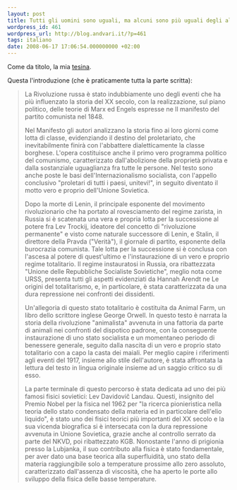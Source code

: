 ```yaml
---
layout: post
title: Tutti gli uomini sono uguali, ma alcuni sono più uguali degli altri
wordpress_id: 461
wordpress_url: http://blog.andvari.it/?p=461
tags: italiano
date: 2008-06-17 17:06:54.000000000 +02:00
---
```

Come da titolo, la mia <a href="http://www.andvari.it/docs/blog_files/tesina.pdf">tesina</a>.

Questa l'introduzione (che è praticamente tutta la parte scritta):

<!--more-->
<blockquote>La Rivoluzione russa è stato indubbiamente uno degli eventi che ha più influenzato la storia del
XX secolo, con la realizzazione, sul piano politico, delle teorie di Marx ed Engels espresse ne Il
manifesto del partito comunista nel 1848.

Nel Manifesto gli autori analizzano la storia fino ai loro giorni come lotta di classe,
evidenziando il destino del proletariato, che inevitabilmente finirà con l'abbattere dialetticamente la
classe borghese. L'opera costituisce anche il primo vero programma politico del comunismo,
caratterizzato dall'abolizione della proprietà privata e dalla sostanziale uguaglianza fra tutte le
persone. Nel testo sono anche poste le basi dell'Internazionalismo socialista, con l'appello
conclusivo "proletari di tutti i paesi, unitevi!", in seguito diventato il motto vero e proprio
dell'Unione Sovietica.

Dopo la morte di Lenin, il principale esponente del movimento rivoluzionario che ha portato al
rovesciamento del regime zarista, in Russia si è scatenata una vera e propria lotta per la successione
al potere fra Lev Trockij, ideatore del concetto di "rivoluzione permanente" e visto come naturale
successore di Lenin, e Stalin, il direttore della Pravda ("Verità"), il giornale di partito, esponente
della burocrazia comunista. Tale lotta per la successione si è conclusa con l'ascesa al potere di
quest'ultimo e l'instaurazione di un vero e proprio regime totalitario. Il regime instauratosi in
Russia, ora ribattezzata "Unione delle Repubbliche Socialiste Sovietiche", meglio nota come URSS,
presenta tutti gli aspetti evidenziati da Hannah Arendt ne Le origini del totalitarismo, e, in
particolare, è stata caratterizzata da una dura repressione nei confronti dei dissidenti.

Un'allegoria di questo stato totalitario è costituita da Animal Farm, un libro dello scrittore
inglese George Orwell. In questo testo è narrata la storia della rivoluzione "animalista" avvenuta in
una fattoria da parte di animali nei confronti del dispotico padrone, con la conseguente
instaurazione di uno stato socialista e un momentaneo periodo di benessere generale, seguito dalla
nascita di un vero e proprio stato totalitario con a capo la casta dei maiali. Per meglio capire i
riferimenti agli eventi del 1917, insieme allo stile dell'autore, è stata affrontata la lettura del testo in
lingua originale insieme ad un saggio critico su di esso.

La parte terminale di questo percorso è stata dedicata ad uno dei più famosi fisici sovietici: Lev
Davidovič Landau. Questi, insignito del Premio Nobel per la fisica nel 1962 per "la ricerca
pionieristica nella teoria dello stato condensato della materia ed in particolare dell'elio liquido", è
stato uno dei fisici teorici più importanti del XX secolo e la sua vicenda biografica si è intersecata
con la dura repressione avvenuta in Unione Sovietica, grazie anche al controllo serrato da parte del
NKVD, poi ribattezzato KGB. Nonostante l'anno di prigionia presso la Lubjanka, il suo contributo
alla fisica è stato fondamentale, per aver dato una base teorica alla superfluidità, uno stato della
materia raggiungibile solo a temperature prossime allo zero assoluto, caratterizzato dall'assenza di
viscosità, che ha aperto le porte allo sviluppo della fisica delle basse temperature.</blockquote>
